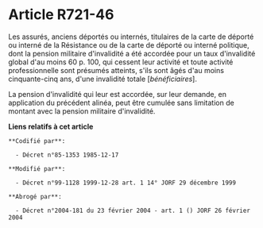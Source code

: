 # Article R721-46

Les assurés, anciens déportés ou internés, titulaires de la carte de déporté ou interné de la Résistance ou de la carte de
déporté ou interné politique, dont la pension militaire d'invalidité a été accordée pour un taux d'invalidité global d'au
moins 60 p. 100, qui cessent leur activité et toute activité professionnelle sont présumés atteints, s'ils sont âgés d'au
moins cinquante-cinq ans, d'une invalidité totale [*bénéficiaires*]. 

La pension d'invalidité qui leur est accordée, sur leur demande, en application du précédent alinéa, peut être cumulée sans
limitation de montant avec la pension militaire d'invalidité.

**Liens relatifs à cet article**

	**Codifié par**:

	  - Décret n°85-1353 1985-12-17

	**Modifié par**:

	  - Décret n°99-1128 1999-12-28 art. 1 14° JORF 29 décembre 1999

	**Abrogé par**:

	  - Décret n°2004-181 du 23 février 2004 - art. 1 () JORF 26 février 2004
